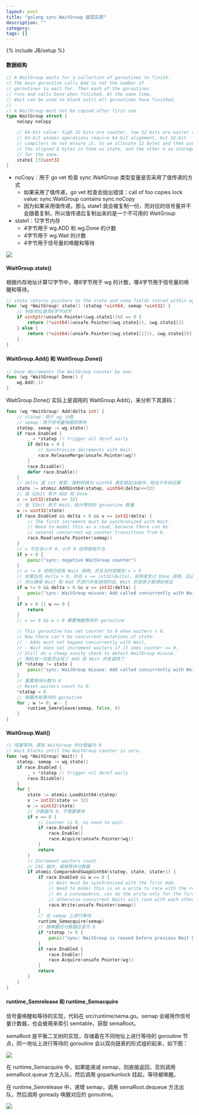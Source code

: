 ```yaml
---
layout: post
title: "golang sync.WaitGroup 底层实现"
description: ""
category: 
tags: []
---
```

{% include JB/setup %}

#### 数据结构

```go
// A WaitGroup waits for a collection of goroutines to finish.
// The main goroutine calls Add to set the number of
// goroutines to wait for. Then each of the goroutines
// runs and calls Done when finished. At the same time,
// Wait can be used to block until all goroutines have finished.
//
// A WaitGroup must not be copied after first use.
type WaitGroup struct {
    noCopy noCopy

    // 64-bit value: high 32 bits are counter, low 32 bits are waiter count.
    // 64-bit atomic operations require 64-bit alignment, but 32-bit
    // compilers do not ensure it. So we allocate 12 bytes and then use
    // the aligned 8 bytes in them as state, and the other 4 as storage
    // for the sema.
    state1 [3]uint32
}
```

* noCopy：用于 go vet 检查 sync.WaitGroup 类型变量是否采用了值传递的方式
    * 如果采用了值传递，go vet 检查会抛出错误：call of foo copies lock value: sync.WaitGroup contains sync.noCopy
    * 因为如果采用值传递，那么 state1 就会被复制一份，而对应的信号量并不会跟着复制，所以值传递后复制出来的是一个不可用的 WaitGroup
* state1：12字节内存
    * 4字节用于 wg.ADD 和 wg.Done 的计数
    * 4字节用于 wg.Wait 的计数
    * 4字节用于信号量的唤醒和等待

![](/assets/img/golang-sync-waitgroup.png)

<!--more-->

#### WaitGroup.state()

根据内存地址计算12字节中，哪8字节用于 wg 的计数，哪4字节用于信号量的唤醒和等待。

```go
// state returns pointers to the state and sema fields stored within wg.state1.
func (wg *WaitGroup) state() (statep *uint64, semap *uint32) {
    // 判断地址是否8字节对齐
    if uintptr(unsafe.Pointer(&wg.state1))%8 == 0 {
        return (*uint64)(unsafe.Pointer(&wg.state1)), &wg.state1[2]
    } else {
        return (*uint64)(unsafe.Pointer(&wg.state1[1])), &wg.state1[0]
    }
}
```

#### WaitGroup.Add() 和 WaitGroup.Done()

```go
// Done decrements the WaitGroup counter by one.
func (wg *WaitGroup) Done() {
    wg.Add(-1)
}
```

WaitGroup.Done() 实际上是调用的 WaitGroup.Add()，来分析下其源码：

```go
func (wg *WaitGroup) Add(delta int) {
    // statep：用于 wg 计数
    // semap：用于信号量唤醒和等待
    statep, semap := wg.state()
    if race.Enabled {
        _ = *statep // trigger nil deref early
        if delta < 0 {
            // Synchronize decrements with Wait.
            race.ReleaseMerge(unsafe.Pointer(wg))
        }
        race.Disable()
        defer race.Enable()
    }
    // delta 是 int 类型，强制转换为 uint64 类型做加法操作，相当于补码运算
    state := atomic.AddUint64(statep, uint64(delta)<<32)
    // 高 32bit 用于 ADD 和 Done
    v := int32(state >> 32)
    // 低 32bit 用于 Wait，统计等待的 goroutine 数量
    w := uint32(state)
    if race.Enabled && delta > 0 && v == int32(delta) {
        // The first increment must be synchronized with Wait.
        // Need to model this as a read, because there can be
        // several concurrent wg.counter transitions from 0.
        race.Read(unsafe.Pointer(semap))
    }
    // v 不应该小于 0，小于 0 说明使用不当
    if v < 0 {
        panic("sync: negative WaitGroup counter")
    }
    // w != 0 说明已经有 Wait 调用，并且当时观察到 v > 0
    // 如果出现 delta > 0，并且 v == int32(delta)，说明发生过 Done 调用，且该 Done 调用观察到 v == 0，会唤醒所有等待的 goroutine，然而实际上 v > 0，这与 WaitGroup 要实现的功能相悖。
    // 所以确保 Wait 和 Add 不进行并发调用的话，Wait 的语意才能得到保证
    if w != 0 && delta > 0 && v == int32(delta) {
        panic("sync: WaitGroup misuse: Add called concurrently with Wait")
    }
    if v > 0 || w == 0 {
        return
    }
    // v == 0 && w > 0 需要唤醒等待的 goroutine

    // This goroutine has set counter to 0 when waiters > 0.
    // Now there can't be concurrent mutations of state:
    // - Adds must not happen concurrently with Wait,
    // - Wait does not increment waiters if it sees counter == 0.
    // Still do a cheap sanity check to detect WaitGroup misuse.
    // 再检测一次是否出现了 Add 和 Wait 并发调用了
    if *statep != state {
        panic("sync: WaitGroup misuse: Add called concurrently with Wait")
    }
    // 重置等待计数为 0
    // Reset waiters count to 0.
    *statep = 0
    // 唤醒所有等待的 goroutine
    for ; w != 0; w-- {
        runtime_Semrelease(semap, false, 0)
    }
}
```

#### WaitGroup.Wait()

```go
// 阻塞等待，直到 WaitGroup 的计数器为 0
// Wait blocks until the WaitGroup counter is zero.
func (wg *WaitGroup) Wait() {
    statep, semap := wg.state()
    if race.Enabled {
        _ = *statep // trigger nil deref early
        race.Disable()
    }
    for {
        state := atomic.LoadUint64(statep)
        v := int32(state >> 32)
        w := uint32(state)
        // 计数器为 0，不需要等待
        if v == 0 {
            // Counter is 0, no need to wait.
            if race.Enabled {
                race.Enable()
                race.Acquire(unsafe.Pointer(wg))
            }
            return
        }
        // Increment waiters count.
        // CAS 操作，递增等待计数器
        if atomic.CompareAndSwapUint64(statep, state, state+1) {
            if race.Enabled && w == 0 {
                // Wait must be synchronized with the first Add.
                // Need to model this is as a write to race with the read in Add.
                // As a consequence, can do the write only for the first waiter,
                // otherwise concurrent Waits will race with each other.
                race.Write(unsafe.Pointer(semap))
            }
            // 在 semap 上进行等待
            runtime_Semacquire(semap)
            // 被唤醒后计数器应该为 0
            if *statep != 0 {
                panic("sync: WaitGroup is reused before previous Wait has returned")
            }
            if race.Enabled {
                race.Enable()
                race.Acquire(unsafe.Pointer(wg))
            }
            return
        }
    }
}
```

#### runtime_Semrelease 和 runtime_Semacquire

信号量唤醒和等待的实现，代码在 src/runtime/sema.go。semap 会被用作信号量计数器，也会被用来索引 semtable，获取 semaRoot。

semaRoot 是平衡二叉树的实现，存储着在不同地址上进行等待的 goroutine 节点，同一地址上进行等待的 goroutine 会以双向链表的形式组织起来，如下图：

![](/assets/img/golang-semaroot.png)

在 runtime_Semacquire 中，如果能递减 semap，则直接返回，否则调用 semaRoot.queue 方法入队，然后调用 goparkunlock 挂起，等待被唤醒。

在 runtime_Semrelease 中，递增 semap，调用 semaRoot.dequeue 方法出队，然后调用 goready 唤醒对应的 goroutine。

![](/assets/img/golang-semrelease-semacquire.png)
